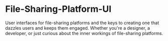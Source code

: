 # File-Sharing-Platform-UI

User interfaces for file-sharing platforms and the keys to creating one that dazzles users and keeps them engaged. Whether you're a designer, a developer, or just curious about the inner workings of file-sharing platforms.
